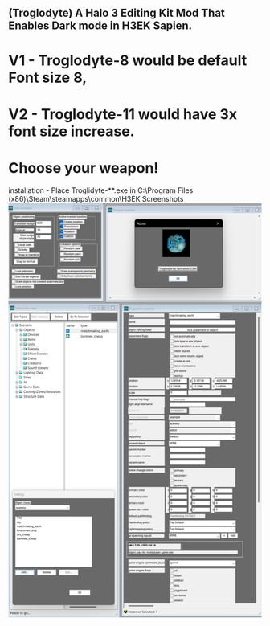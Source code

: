 ## (Troglodyte) A Halo 3 Editing Kit Mod That Enables Dark mode in H3EK Sapien.
# V1 - Troglodyte-8 would be default Font size 8,
# V2 - Troglodyte-11 would have 3x font size increase.
# Choose your weapon!
installation - Place Troglidyte-**.exe in C:\Program Files (x86)\Steam\steamapps\common\H3EK
Screenshots
![Screenshot](https://github.com/jackrabbit72380/ho4kmmm/blob/master/Troglodyte_Preview.jpg)
